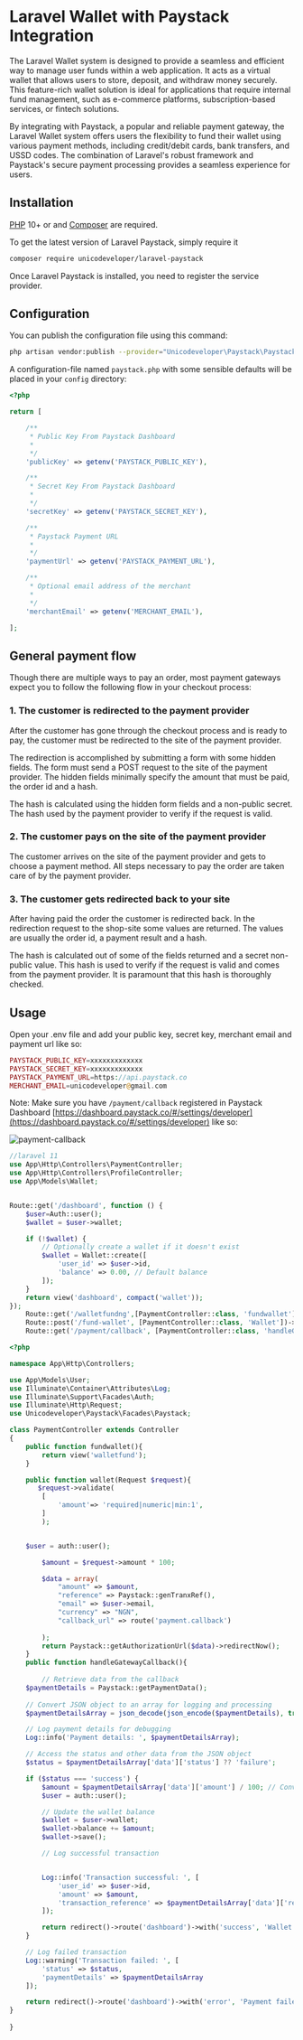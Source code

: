 # Laravel Wallet with Paystack Integration

The Laravel Wallet system is designed to provide a seamless and efficient way to manage user funds within a web application. It acts as a virtual wallet that allows users to store, deposit, and withdraw money securely. This feature-rich wallet solution is ideal for applications that require internal fund management, such as e-commerce platforms, subscription-based services, or fintech solutions.

By integrating with Paystack, a popular and reliable payment gateway, the Laravel Wallet system offers users the flexibility to fund their wallet using various payment methods, including credit/debit cards, bank transfers, and USSD codes. The combination of Laravel's robust framework and Paystack's secure payment processing provides a seamless experience for users.

## Installation
[PHP](https://php.net) 10+ or  and [Composer](https://getcomposer.org) are required.



To get the latest version of Laravel Paystack, simply require it

```bash
composer require unicodeveloper/laravel-paystack
```
Once Laravel Paystack is installed, you need to register the service provider.
## Configuration

You can publish the configuration file using this command:
```bash
php artisan vendor:publish --provider="Unicodeveloper\Paystack\PaystackServiceProvider"
```
A configuration-file named `paystack.php` with some sensible defaults will be placed in your `config` directory:
```php
<?php

return [

    /**
     * Public Key From Paystack Dashboard
     *
     */
    'publicKey' => getenv('PAYSTACK_PUBLIC_KEY'),

    /**
     * Secret Key From Paystack Dashboard
     *
     */
    'secretKey' => getenv('PAYSTACK_SECRET_KEY'),

    /**
     * Paystack Payment URL
     *
     */
    'paymentUrl' => getenv('PAYSTACK_PAYMENT_URL'),

    /**
     * Optional email address of the merchant
     *
     */
    'merchantEmail' => getenv('MERCHANT_EMAIL'),

];
```

## General payment flow

Though there are multiple ways to pay an order, most payment gateways expect you to follow the following flow in your checkout process:

### 1. The customer is redirected to the payment provider
After the customer has gone through the checkout process and is ready to pay, the customer must be redirected to the site of the payment provider.

The redirection is accomplished by submitting a form with some hidden fields. The form must send a POST request to the site of the payment provider. The hidden fields minimally specify the amount that must be paid, the order id and a hash.

The hash is calculated using the hidden form fields and a non-public secret. The hash used by the payment provider to verify if the request is valid.


### 2. The customer pays on the site of the payment provider
The customer arrives on the site of the payment provider and gets to choose a payment method. All steps necessary to pay the order are taken care of by the payment provider.

### 3. The customer gets redirected back to your site
After having paid the order the customer is redirected back. In the redirection request to the shop-site some values are returned. The values are usually the order id, a payment result and a hash.

The hash is calculated out of some of the fields returned and a secret non-public value. This hash is used to verify if the request is valid and comes from the payment provider. It is paramount that this hash is thoroughly checked.

## Usage

Open your .env file and add your public key, secret key, merchant email and payment url like so:

```php
PAYSTACK_PUBLIC_KEY=xxxxxxxxxxxxx
PAYSTACK_SECRET_KEY=xxxxxxxxxxxxx
PAYSTACK_PAYMENT_URL=https://api.paystack.co
MERCHANT_EMAIL=unicodeveloper@gmail.com
```


Note: Make sure you have `/payment/callback` registered in Paystack Dashboard [https://dashboard.paystack.co/#/settings/developer](https://dashboard.paystack.co/#/settings/developer) like so:

![payment-callback](https://cloud.githubusercontent.com/assets/2946769/12746754/9bd383fc-c9a0-11e5-94f1-64433fc6a965.png)


```php
//laravel 11
use App\Http\Controllers\PaymentController;
use App\Http\Controllers\ProfileController;
use App\Models\Wallet;


Route::get('/dashboard', function () {
    $user=Auth::user();
    $wallet = $user->wallet;

    if (!$wallet) {
        // Optionally create a wallet if it doesn't exist
        $wallet = Wallet::create([
            'user_id' => $user->id,
            'balance' => 0.00, // Default balance
        ]);
    }
    return view('dashboard', compact('wallet'));
});
    Route::get('/walletfundng',[PaymentController::class, 'fundwallet'])->name('fundwallet');
    Route::post('/fund-wallet', [PaymentController::class, 'Wallet'])->name('wallet');
    Route::get('/payment/callback', [PaymentController::class, 'handleGatewayCallback'])->name('payment.callback');
```
```php
<?php

namespace App\Http\Controllers;

use App\Models\User;
use Illuminate\Container\Attributes\Log;
use Illuminate\Support\Facades\Auth;
use Illuminate\Http\Request;
use Unicodeveloper\Paystack\Facades\Paystack;

class PaymentController extends Controller
{
    public function fundwallet(){
        return view('walletfund');
    }

    public function wallet(Request $request){
       $request->validate(
        [
            'amount'=> 'required|numeric|min:1',
        ]
        );


    $user = auth::user();

        $amount = $request->amount * 100;

        $data = array(
            "amount" => $amount,
            "reference" => Paystack::genTranxRef(),
            "email" => $user->email,
            "currency" => "NGN",
            "callback_url" => route('payment.callback')
           
        );
        return Paystack::getAuthorizationUrl($data)->redirectNow();
    }
    public function handleGatewayCallback(){
    
        // Retrieve data from the callback
    $paymentDetails = Paystack::getPaymentData();
       
    // Convert JSON object to an array for logging and processing
    $paymentDetailsArray = json_decode(json_encode($paymentDetails), true);

    // Log payment details for debugging
    Log::info('Payment details: ', $paymentDetailsArray);

    // Access the status and other data from the JSON object
    $status = $paymentDetailsArray['data']['status'] ?? 'failure';

    if ($status === 'success') {
        $amount = $paymentDetailsArray['data']['amount'] / 100; // Convert to Naira
        $user = auth::user();

        // Update the wallet balance
        $wallet = $user->wallet;
        $wallet->balance += $amount;
        $wallet->save();

        // Log successful transaction


        Log::info('Transaction successful: ', [
            'user_id' => $user->id,
            'amount' => $amount,
            'transaction_reference' => $paymentDetailsArray['data']['reference']
        ]);

        return redirect()->route('dashboard')->with('success', 'Wallet funded successfully.');
    }

    // Log failed transaction
    Log::warning('Transaction failed: ', [
        'status' => $status,
        'paymentDetails' => $paymentDetailsArray
    ]);

    return redirect()->route('dashboard')->with('error', 'Payment failed. Please try again.');
}
    
}
```


